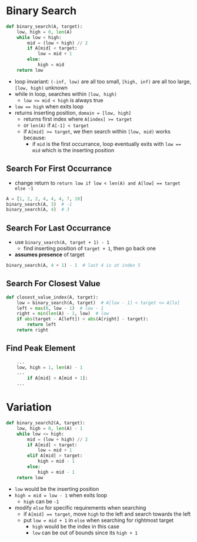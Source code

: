# Binary Search
```python
def binary_search(A, target):
    low, high = 0, len(A)
    while low < high:
        mid = (low + high) // 2
        if A[mid] < target:
            low = mid + 1
        else:
            high = mid
    return low
```
- loop invariant: `(-inf, low)` are all too small, `[high, inf)` are all too large, `[low, high)` unknown
- while in loop, searches within `[low, high)`
    - `low <= mid < high` is always true
- `low == high` when exits loop
- returns inserting position, `domain = [low, high]`
    - returns first index where `A[index] >= target`
    - or `len(A)` if `A[-1] < target`
    - if `A[mid] >= target`, we then search within `[low, mid)` works because:
        - if `mid` is the first occurrance, loop eventually exits with `low == mid` which is the inserting position

## Search For First Occurrance
- change return to `return low if low < len(A) and A[low] == target else -1`
```python
A = [1, 2, 2, 4, 4, 4, 7, 10]
binary_search(A, 3)  # -1
binary_search(A, 4)  # 3
```

## Search For Last Occurrance
- use `binary_search(A, target + 1) - 1`
    - find inserting position of `target + 1`, then go back one
- **assumes presence** of target
```python
binary_search(A, 4 + 1) - 1  # last 4 is at index 5
```

## Search For Closest Value
```python
def closest_value_index(A, target):
    low = binary_search(A, target)  # A[low - 1] < target <= A[lo]
    left = max(0, low - 1)  # low - 1
    right = min(len(A) - 1, low)  # low
    if abs(target - A[left]) < abs(A[right] - target):
        return left
    return right
```

## Find Peak Element
```python
    ...
    low, high = 1, len(A) - 1
    ...
        if A[mid] < A[mid + 1]:
    ...
```

# Variation
```python
def binary_search2(A, target):
    low, high = 0, len(A) - 1
    while low <= high:
        mid = (low + high) // 2
        if A[mid] < target:
            low = mid + 1
        elif A[mid] > target:
            high = mid - 1
        else:
            high = mid - 1
    return low
```
- `low` would be the inserting position
- `high = mid = low - 1` when exits loop
    - `high` can be `-1`
- modify `else` for specific requirements when searching
    - if `A[mid] == target`, move `high` to the left and search towards the left
    - put `low = mid + 1` in `else` when searching for rightmost target
        - `high` would be the index in this case
        - `low` can be out of bounds since its `high + 1`
